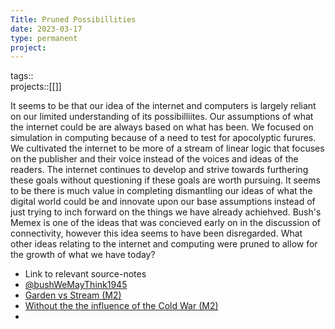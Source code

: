 ```yaml
---
Title: Pruned Possibillities
date: 2023-03-17
type: permanent
project:
---
```


tags::  
projects::[[]]

It seems to be that our idea of the internet and computers is largely reliant on our limited understanding of its possibilliites. Our assumptions of what the internet could be are always based on what has been. We focused on simulation in computing because of a need to test for apocolyptic furures. We cultivated the internet to be more of a stream of linear logic that focuses on the publisher and their voice instead of the voices and ideas of the readers. The internet continues to develop and strive towards furthering these goals without questioning if these goals are worth pursuing. It seems to be there is much value in completing dismantling our ideas of what the digital world could be and innovate upon our base assumptions instead of just trying to inch forward on the things we have already achiehved. Bush's Memex is one of the ideas that was concieved early on in the discussion of connectivity, however this idea seems to have been disregarded. What other ideas relating to the internet and computing were pruned to allow for the growth of what we have today?
- Link to relevant source-notes
- [@bushWeMayThink1945](@bushWeMayThink1945.md)
- [Garden vs Stream (M2)](Garden%20vs%20Stream%20(M2).md)
- [Without the the influence of the Cold War (M2)](Without%20the%20the%20influence%20of%20the%20Cold%20War%20(M2).md)
-